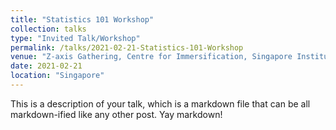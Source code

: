 ```yaml
---
title: "Statistics 101 Workshop"
collection: talks
type: "Invited Talk/Workshop"
permalink: /talks/2021-02-21-Statistics-101-Workshop
venue: "Z-axis Gathering, Centre for Immersification, Singapore Institute of Technology"
date: 2021-02-21
location: "Singapore"
---
```


This is a description of your talk, which is a markdown file that can be all markdown-ified like any other post. Yay markdown!
